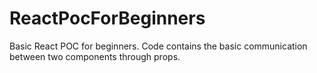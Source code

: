 # ReactPocForBeginners
Basic React POC for beginners. Code contains the basic communication between two components through props.
